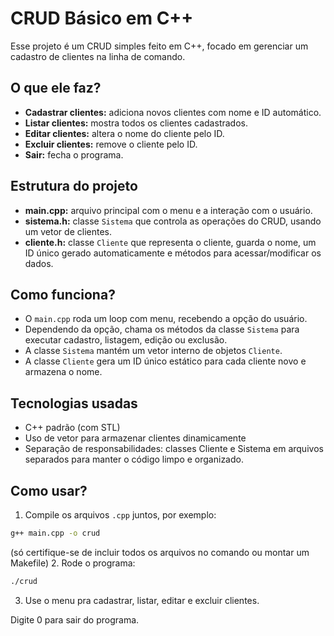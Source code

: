 # CRUD Básico em C++

Esse projeto é um CRUD simples feito em C++, focado em gerenciar um cadastro de clientes na linha de comando.

## O que ele faz?

- **Cadastrar clientes:** adiciona novos clientes com nome e ID automático.
- **Listar clientes:** mostra todos os clientes cadastrados.
- **Editar clientes:** altera o nome do cliente pelo ID.
- **Excluir clientes:** remove o cliente pelo ID.
- **Sair:** fecha o programa.

## Estrutura do projeto

- **main.cpp:** arquivo principal com o menu e a interação com o usuário.
- **sistema.h:** classe `Sistema` que controla as operações do CRUD, usando um vetor de clientes.
- **cliente.h:** classe `Cliente` que representa o cliente, guarda o nome, um ID único gerado automaticamente e métodos para acessar/modificar os dados.

## Como funciona?

- O `main.cpp` roda um loop com menu, recebendo a opção do usuário.
- Dependendo da opção, chama os métodos da classe `Sistema` para executar cadastro, listagem, edição ou exclusão.
- A classe `Sistema` mantém um vetor interno de objetos `Cliente`.
- A classe `Cliente` gera um ID único estático para cada cliente novo e armazena o nome.

## Tecnologias usadas

- C++ padrão (com STL)
- Uso de vetor para armazenar clientes dinamicamente
- Separação de responsabilidades: classes Cliente e Sistema em arquivos separados para manter o código limpo e organizado.

## Como usar?

1. Compile os arquivos `.cpp` juntos, por exemplo:

```bash
g++ main.cpp -o crud
```
(só certifique-se de incluir todos os arquivos no comando ou montar um Makefile)
2. Rode o programa:
```bash
./crud
```
3. Use o menu pra cadastrar, listar, editar e excluir clientes.

Digite 0 para sair do programa.
